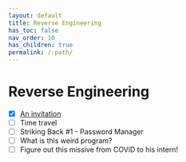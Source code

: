 ```yaml
---
layout: default
title: Reverse Engineering
has_toc: false
nav_order: 10
has_children: true
permalink: /:path/
---
```

# Reverse Engineering
- [x] [An invitation](An%20invitation/)
- [ ] Time travel
- [ ] Striking Back #1 - Password Manager
- [ ] What is this weird program?
- [ ] Figure out this missive from COViD to his intern!